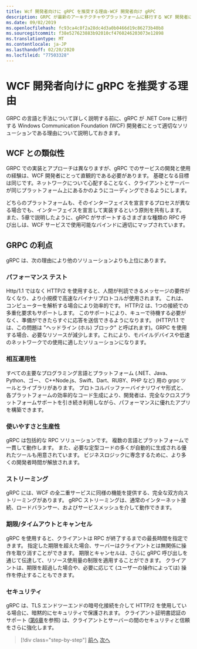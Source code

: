 ```yaml
---
title: Wcf 開発者向けに gRPC を推奨する理由-WCF 開発者向け gRPC
description: GRPC が最新のアーキテクチャやプラットフォームに移行する WCF 開発者に適している理由について説明します。
ms.date: 09/02/2019
ms.openlocfilehash: fc93ca4c8f2a28dc4d3a0b0466d19c86273b40b8
ms.sourcegitcommit: f38e527623883b92010cf4760246203073e12898
ms.translationtype: MT
ms.contentlocale: ja-JP
ms.lasthandoff: 02/20/2020
ms.locfileid: "77503328"
---
```

# <a name="why-we-recommend-grpc-for-wcf-developers"></a>WCF 開発者向けに gRPC を推奨する理由

GRPC の言語と手法について詳しく説明する前に、gRPC が .NET Core に移行する Windows Communication Foundation (WCF) 開発者にとって適切なソリューションである理由について説明しておきます。

## <a name="similarity-to-wcf"></a>WCF との類似性

GRPC での実装とアプローチは異なりますが、gRPC でのサービスの開発と使用の経験は、WCF 開発者にとって直観的である必要があります。 基礎となる目標は同じです。ネットワークについて心配することなく、クライアントとサーバーが同じプラットフォーム上にあるかのようにコーディングできるようにします。 

どちらのプラットフォームも、そのインターフェイスを宣言するプロセスが異なる場合でも、インターフェイスを宣言して実装するという原則を共有します。 また、5章で説明したように、gRPC がサポートするさまざまな種類の RPC 呼び出しは、WCF サービスで使用可能なバインドに適切にマップされています。

## <a name="benefits-of-grpc"></a>GRPC の利点

gRPC は、次の理由により他のソリューションよりも上位にあります。

### <a name="performance"></a>パフォーマンス テスト

Http/1.1 ではなく HTTP/2 を使用すると、人間が判読できるメッセージの要件がなくなり、より小規模で高速なバイナリプロトコルが使用されます。 これは、コンピューターを解析する場合により効率的です。 HTTP/2 は、1つの接続での多重化要求もサポートします。 このサポートにより、キューで待機する必要がなく、準備ができたらすぐに応答を送信できるようになります。 (HTTP/1.1 では、この問題は "ヘッドライン (ホル) ブロック" と呼ばれます)。GRPC を使用する場合、必要なリソースが減少します。これにより、モバイルデバイスや低速のネットワークでの使用に適したソリューションになります。

### <a name="interoperability"></a>相互運用性

すべての主要なプログラミング言語とプラットフォーム (.NET、Java、Python、ゴー、 C++Node.js、Swift、Dart、RUBY、PHP など) 用の grpc ツールとライブラリがあります。 プロトコルバッファーバイナリワイヤ形式と、各プラットフォームの効率的なコード生成により、開発者は、完全なクロスプラットフォームサポートを引き続き利用しながら、パフォーマンスに優れたアプリを構築できます。

### <a name="usability-and-productivity"></a>使いやすさと生産性

gRPC は包括的な RPC ソリューションです。 複数の言語とプラットフォームで一貫して動作します。 また、必要な定型コードの多くが自動的に生成される優れたツールも用意されています。 ビジネスロジックに専念するために、より多くの開発者時間が解放されます。

### <a name="streaming"></a>ストリーミング

gRPC には、WCF の全二重サービスに同様の機能を提供する、完全な双方向ストリーミングがあります。 gRPC ストリーミングは、通常のインターネット接続、ロードバランサー、およびサービスメッシュを介して動作できます。

### <a name="deadlinetimeouts-and-cancellation"></a>期限/タイムアウトとキャンセル

gRPC を使用すると、クライアントは RPC が終了するまでの最長時間を指定できます。 指定した期限を超えた場合、サーバーはクライアントとは無関係に操作を取り消すことができます。 期限とキャンセルは、さらに gRPC 呼び出しを通じて伝達して、リソース使用量の制限を適用することができます。 クライアントは、期限を超過した場合や、必要に応じて (ユーザーの操作によっては) 操作を停止することもできます。

### <a name="security"></a>セキュリティ

gRPC は、TLS エンドツーエンドの暗号化接続を介して HTTP/2 を使用している場合に、暗黙的にセキュリティで保護されます。 クライアント証明書認証のサポート ([第6章](security.md)を参照) は、クライアントとサーバーの間のセキュリティと信頼をさらに強化します。

>[!div class="step-by-step"]
>[前へ](network-protocols.md)
>[次へ](protocol-buffers.md)
